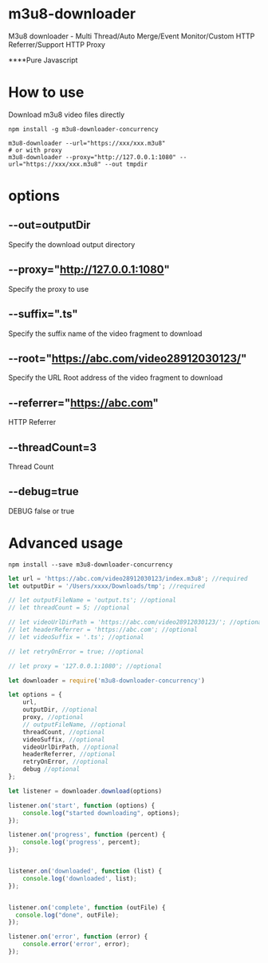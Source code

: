 # m3u8-downloader
M3u8 downloader - Multi Thread/Auto Merge/Event Monitor/Custom HTTP Referrer/Support HTTP Proxy

****Pure Javascript

# How to use

Download m3u8 video files directly 
```shell
npm install -g m3u8-downloader-concurrency 

m3u8-downloader --url="https://xxx/xxx.m3u8"
# or with proxy
m3u8-downloader --proxy="http://127.0.0.1:1080" --url="https://xxx/xxx.m3u8" --out tmpdir
```


# options

## --out=outputDir 

Specify the download output directory

## --proxy="http://127.0.0.1:1080" 

Specify the proxy to use

## --suffix=".ts" 

Specify the suffix name of the video fragment to download

## --root="https://abc.com/video28912030123/" 

Specify the URL Root address of the video fragment to download

## --referrer="https://abc.com"

HTTP Referrer

## --threadCount=3

Thread Count

## --debug=true
DEBUG false or true


# Advanced usage
```shell
npm install --save m3u8-downloader-concurrency 
```

```javascript
let url = 'https://abc.com/video28912030123/index.m3u8'; //required
let outputDir = '/Users/xxxx/Downloads/tmp'; //required

// let outputFileName = 'output.ts'; //optional
// let threadCount = 5; //optional

// let videoUrlDirPath = 'https://abc.com/video28912030123/'; //optional
// let headerReferrer = 'https://abc.com'; //optional
// let videoSuffix = '.ts'; //optional

// let retryOnError = true; //optional

// let proxy = '127.0.0.1:1080'; //optional

let downloader = require('m3u8-downloader-concurrency')

let options = {
    url,
    outputDir, //optional
    proxy, //optional
    // outputFileName, //optional
    threadCount, //optional
    videoSuffix, //optional
    videoUrlDirPath, //optional
    headerReferrer, //optional
    retryOnError, //optional
    debug //optional
};

let listener = downloader.download(options)

listener.on('start', function (options) {
    console.log("started downloading", options);
});

listener.on('progress', function (percent) {
    console.log('progress', percent);
});


listener.on('downloaded', function (list) {
    console.log('downloaded', list);
});


listener.on('complete', function (outFile) {
  console.log("done", outFile);
});

listener.on('error', function (error) {
    console.error('error', error);
});

```
